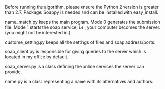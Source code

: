 Before running the algorithm, please ensure the Python 2 version is greater than 2.7.
Package: Soappy is needed and can be installed with easy_install.

name_match.py keeps the main program.
	Mode 0 generates the submission file.
	Mode 1 starts the soap service, i.e., your computer becomes the server. (you might not be interested in.) 

custome_setting.py keeps all the settings of files and soap address/ports.

soap_client.py is responsible for giving queries to the server which is located in my office by default.

soap_server.py is a class defining the online services the server can provide.

name.py is a class representing a name with its alternatives and authors.
